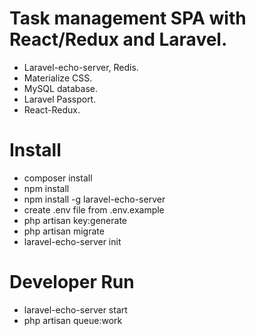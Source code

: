<h1>Task management SPA with React/Redux and Laravel.</h1>
<ul>
    <li>Laravel-echo-server, Redis.</li>
    <li>Materialize CSS.</li>
    <li>MySQL database.</li>
    <li>Laravel Passport.</li>
    <li>React-Redux.</li>
</ul>    

<h1>Install</h1>
<ul>
    <li>composer install</li>
    <li>npm install</li>
    <li>npm install -g laravel-echo-server</li>
    <li>create .env file from .env.example</li>
    <li>php artisan key:generate</li>
    <li>php artisan migrate</li>
    <li>laravel-echo-server init</li>
</ul>

<h1>Developer Run</h1>
<ul>
    <li>laravel-echo-server start</li>
    <li>php artisan queue:work</li>
</ul>

